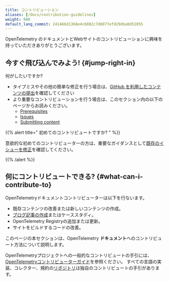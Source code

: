 ```yaml
---
title: コントリビューション
aliases: [/docs/contribution-guidelines]
weight: 980
default_lang_commit: 24146bd1368e4c6082c7d6077efd29dba0d51055
---
```


OpenTelemetry のドキュメントとWebサイトのコントリビューションに興味を持っていただきありがとうございます。

## 今すぐ飛び込んでみよう! {#jump-right-in}

何がしたいですか?

- タイプミスやその他の簡単な修正を行う場合は、[GitHub を利用したコンテンツの提出](pull-requests/#changes-using-github)を確認してください
- より重要なコントリビューションを行う場合は、このセクション内の以下のページからお読みください。
  - [Prerequisites]
  - [Issues]
  - [Submitting content]

[Prerequisites]: prerequisites/
[Issues]: issues/
[Submitting content]: pull-requests/

{{% alert title="<i class='far fa-exclamation-triangle'></i> 初めてのコントリビュートですか? " %}}

意欲的な初めてのコントリビューターの方は、重要なガイダンスとして[既存のイシューを修正](issues/#fixing-an-existing-issue)を確認してください。

{{% /alert %}}

## 何にコントリビュートできる? {#what-can-i-contribute-to}

OpenTelemetryドキュメントコントリビューターは以下を行ないます。

- 既存コンテンツの改善または新しいコンテンツの作成。
- [ブログ記事の作成](/blog)またはケーススタディ。
- OpenTelemetry Registryの追加または更新。
- サイトをビルドするコードの改善。

このページの本セクションは、OpenTelemetry **ドキュメント**へのコントリビュート方法について説明します。

OpenTelemetryプロジェクトへの一般的なコントリビュートの手引には、[OpenTelemetryコントリビューターガイド]を参照ください。
すべての言語の実装、コレクター、規約の[リポジトリ][org]は独自のコントリビュートの手引があります。

[OpenTelemetryコントリビューターガイド]: https://github.com/open-telemetry/community/blob/main/guides/contributor
[org]: https://github.com/open-telemetry
